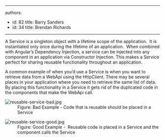 

---
authors:
  - id: 82
    title: Barry Sanders
  - id: 34
    title: Brendan Richards
---




<span class='intro'> <p>​A Service is a singleton object with a lifetime scope of the application.&#160; It is instantiated only once during the lifetime of an application.&#160; When combined with Angular’s Dependency Injection, a service can be injected into any component in an application via Constructor Injection. This makes a Service perfect for sharing reusable functionality throughout an application.<br></p> </span>

<p>A common example of when you’d use a Service is when you want to retrieve data from a WebApi using the HttpClient. There may be several places in your application where you need to retrieve the same list of data. By placing this functionality in a Service it gets rid of the duplicated code in the components that make the WebApi call. <br></p><dl class="badImage"><dt><img src="/PublishingImages/reusable-service-bad.jpg" alt="reusable-service-bad.jpg" /></dt><dd>Figure&#58; Bad Example - Code that is reusable should be placed in a Service</dd></dl><dl class="goodImage"><dt><img src="/PublishingImages/reusable-service-good.jpg" alt="reusable-service-good.jpg" /></dt><dd>Figure&#58; Good Example - ​ Reusable code is placed in a Service and the component calls the Service</dd></dl>


